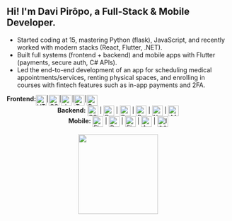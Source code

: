 ## Hi! I'm Davi Pirôpo, a Full-Stack & Mobile Developer.  
- Started coding at 15, mastering Python (flask), JavaScript, and recently worked with modern stacks (React, Flutter, .NET).  
- Built full systems (frontend + backend) and mobile apps with Flutter (payments, secure auth, C# APIs).
- Led the end-to-end development of an app for scheduling medical appointments/services, renting physical spaces, and enrolling in courses with fintech features such as in-app payments and 2FA.

<div align="center">
  <div style="display: flex">
    <strong>Frontend:</strong>
    <img alt="HTML5 logo" align="center" heigh="18" width="24" src="https://cdn.jsdelivr.net/gh/devicons/devicon@latest/icons/html5/html5-original.svg" /> |
    <img alt="CSS3 logo" align="center" heigh="18" width="24" src="https://cdn.jsdelivr.net/gh/devicons/devicon@latest/icons/css3/css3-original.svg" /> |
    <img alt="JavaScript logo" align="center"heigh="18" width="24" src="https://cdn.jsdelivr.net/gh/devicons/devicon@latest/icons/javascript/javascript-original.svg" /> |
    <img alt="TypeScript logo" align="center" heigh="18" width="24" src="https://cdn.jsdelivr.net/gh/devicons/devicon@latest/icons/typescript/typescript-original.svg" /> |
    <img alt="React logo" align="center" heigh="18" width="24" src="https://cdn.jsdelivr.net/gh/devicons/devicon@latest/icons/react/react-original.svg" />
  </div>
  <div>
    <strong>Backend:</strong>
    <img alt="CSharp logo" align="center" heigh="18" width="24" src="https://cdn.jsdelivr.net/gh/devicons/devicon@latest/icons/csharp/csharp-original.svg" /> |
    <img alt="DotNET logo" align="center" heigh="18" width="24" src="https://cdn.jsdelivr.net/gh/devicons/devicon@latest/icons/dot-net/dot-net-plain-wordmark.svg" /> |
    <img alt="DotNET Core logo" align="center" heigh="18" width="24" src="https://cdn.jsdelivr.net/gh/devicons/devicon@latest/icons/dotnetcore/dotnetcore-original.svg" /> |
    <img alt="Python logo" align="center" heigh="18" width="24" src="https://cdn.jsdelivr.net/gh/devicons/devicon@latest/icons/python/python-original.svg" /> |
    <img alt="NodeJS logo" align="center" heigh="18" width="24" src="https://cdn.jsdelivr.net/gh/devicons/devicon@latest/icons/nodejs/nodejs-original.svg" /> |
    <img alt="MySQL logo" align="center" heigh="18" width="24" src="https://cdn.jsdelivr.net/gh/devicons/devicon@latest/icons/mysql/mysql-original.svg" />
  </div>
  <div>
    <strong>Mobile:</strong>
    <img alt="Flutter logo" align="center" heigh="18" width="24" src="https://cdn.jsdelivr.net/gh/devicons/devicon@latest/icons/flutter/flutter-original.svg" /> |
    <img alt="Dart logo" align="center" heigh="18" width="24" src="https://cdn.jsdelivr.net/gh/devicons/devicon@latest/icons/dart/dart-original.svg" /> |
    <img alt="Firebase logo" align="center" heigh="18" width="24" src="https://cdn.jsdelivr.net/gh/devicons/devicon@latest/icons/firebase/firebase-original.svg" /> |
    <img alt="Android logo" align="center" heigh="18" width="24" src="https://cdn.jsdelivr.net/gh/devicons/devicon@latest/icons/android/android-original.svg" /> |
    <img alt="IOS logo" align="center" heigh="18" width="24" src="https://cdn.jsdelivr.net/gh/devicons/devicon@latest/icons/apple/apple-original.svg" /> 
  </div>
</div>
<br>
<!--
### **Key Skills**:  
- **Frontend**: React, TypeScript, HTML/CSS (Grids, Sass).  
- **Backend**: C#/.NET, Python (Flask), Node.js, MySQL.  
- **Mobile**: REST APIs, Firebase, Flutter (Dart), Play Store/App Store publishing.
- **Currently Learning**: Docker, CI/CD, Cloud (AWS/Azure).
### **Current Goals**:  
- Rebuilding my portfolio with open-source projects solving real-world problems.  
- Contributing to tech communities and collaborating on innovative tools.
-->
<div align="center">
  <a href="https://github.com/Piropoo">
  <img height="180em" src="https://github-readme-stats.vercel.app/api?username=Piropoo&show_icons=true&theme=dark&include_all_commits=true">
<!--   <img height="180em" src="https://github-readme-stats.vercel.app/api/top-langs?username=Piropoo&layout=compact&theme=dark"> -->
  </a>
</div>
